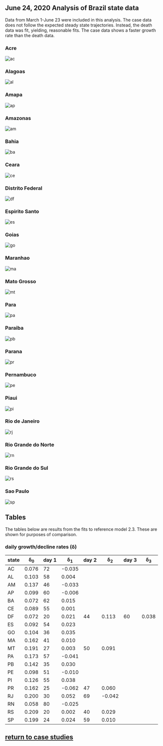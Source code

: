 ## June 24, 2020 Analysis of Brazil state data

Data from March 1-June 23 were included in this analysis.
The case data does not follow the expected steady state trajectories.
Instead, the death data was fit, yielding, reasonable fits.
The case data shows a faster growth rate than the death data.

### Acre

![ac](img/ac_2_3_0624_d.png)

### Alagoas

![al](img/al_2_3_0624_d.png)

### Amapa

![ap](img/ap_2_3_0624_d.png)

### Amazonas

![am](img/am_2_3_0624_d.png)

### Bahia

![ba](img/ba_2_3_0624_d.png)

### Ceara

![ce](img/ce_2_3_0624_d.png)

### Distrito Federal

![df](img/df_2_3_0624_d.png)

### Espirito Santo

![es](img/es_2_3_0624_d.png)

### Goias

![go](img/go_2_3_0624_d.png)

### Maranhao

![ma](img/ma_2_3_0624_d.png)

### Mato Grosso

![mt](img/mt_2_3_0624_d.png)

### Para

![pa](img/pa_2_3_0624_d.png)

### Paraiba

![pb](img/pb_2_3_0624_d.png)

### Parana

![pr](img/pr_2_3_0624_d.png)

### Pernambuco

![pe](img/pe_2_3_0624_d.png)

### Piaui

![pi](img/pi_2_3_0624_d.png)

### Rio de Janeiro

![rj](img/rj_2_3_0624_d.png)

### Rio Grande do Norte

![rn](img/rn_2_3_0624_d.png)

### Rio Grande do Sul

![rs](img/rs_2_3_0624_d.png)

### Sao Paulo

![sp](img/sp_2_3_0624_d.png)


## Tables

The tables below are results from the fits to reference model 2.3.
These are shown for purposes of comparison.

### daily growth/decline rates (&delta;)

state| &delta;<sub>0</sub> | day 1 | &delta;<sub>1</sub> | day 2 | &delta;<sub>2</sub> | day 3 | &delta;<sub>3</sub>  
---|---|---|---|---|---|---|---
AC|0.076|72|-0.035
AL|0.103|58|0.004
AM|0.137|46|-0.033
AP|0.099|60|-0.006
BA|0.072|62|0.015
CE|0.089|55|0.001
DF|0.072|20|0.021|44|0.113|60|0.038
ES|0.092|54|0.023
GO|0.104|36|0.035
MA|0.162|41|0.010
MT|0.191|27|0.003|50|0.091
PA|0.173|57|-0.041
PB|0.142|35|0.030
PE|0.098|51|-0.010
PI|0.126|55|0.038
PR|0.162|25|-0.062|47|0.060
RJ|0.200|30|0.052|69|-0.042
RN|0.058|80|-0.025
RS|0.209|20|0.002|40|0.029
SP|0.199|24|0.024|59|0.010

## [return to case studies](../index.md)

